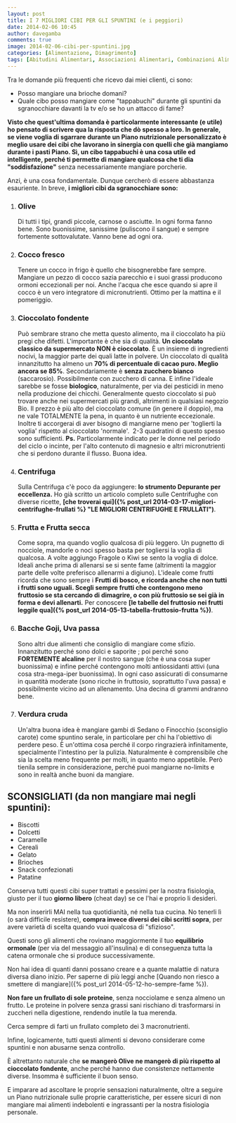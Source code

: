 ```yaml
---
layout: post
title: I 7 MIGLIORI CIBI PER GLI SPUNTINI (e i peggiori)
date: 2014-02-06 10:45
author: davegamba
comments: true
image: 2014-02-06-cibi-per-spuntini.jpg
categories: [Alimentazione, Dimagrimento]
tags: [Abitudini Alimentari, Associazioni Alimentari, Combinazioni Alimentari, Dieta, Dimagrire, Dissociata, Merenda, Pasto Perfetto, Ricette, Sfizio, Sgarro, Spuntino]
---
```


Tra le domande più frequenti che ricevo dai miei clienti, ci sono:
- Posso mangiare una brioche domani?
- Quale cibo posso mangiare come "tappabuchi" durante gli spuntini da sgranocchiare davanti la tv e/o se ho un attacco di fame?


**Visto che quest'ultima domanda è particolarmente interessante (e utile) ho pensato di scrivere qua la risposta che dò spesso a loro. In generale, se viene voglia di sgarrare durante un Piano nutrizionale personalizzato è meglio usare dei cibi che lavorano in sinergia con quelli che già mangiamo durante i pasti Piano. Sì, un cibo tappabuchi è una cosa utile ed intelligente, perché ti permette di mangiare qualcosa che ti dia "soddisfazione"** senza necessariamente mangiare porcherie.

Anzi, è una cosa fondamentale. Dunque cercherò di essere abbastanza esauriente. In breve, **i migliori cibi da sgranocchiare sono:**

1.	### Olive
	Di tutti i tipi, grandi piccole, carnose o asciutte. In ogni forma fanno bene. Sono buonissime, sanissime (puliscono il sangue) e sempre fortemente sottovalutate. Vanno bene ad ogni ora.
2.	### Cocco fresco
	Tenere un cocco in frigo è quello che bisognerebbe fare sempre. Mangiare un pezzo di cocco sazia parecchio e i suoi grassi producono ormoni eccezionali per noi. Anche l'acqua che esce quando si apre il cocco è un vero integratore di micronutrienti. Ottimo per la mattina e il pomeriggio.
3.	### Cioccolato fondente
	Può sembrare strano che metta questo alimento, ma il cioccolato ha più pregi che difetti. L'importante è che sia di qualità. **Un cioccolato classico da supermercato NON è cioccolato**. È un insieme di ingredienti nocivi, la maggior parte dei quali latte in polvere. Un cioccolato di qualità innanzitutto ha almeno un **70% di percentuale di cacao puro. Meglio ancora se 85%**. Secondariamente è **senza zucchero bianco** (saccarosio). Possibilmente con zucchero di canna. E infine l'ideale sarebbe se fosse **biologico**, naturalmente, per via dei pesticidi in meno nella produzione dei chicchi. Generalmente questo cioccolato si può trovare anche nei supermercati più grandi, altrimenti in qualsiasi negozio Bio. Il prezzo è più alto del cioccolato comune (in genere il doppio), ma ne vale TOTALMENTE la pena, in quanto è un nutriente eccezionale. Inoltre ti accorgerai di aver bisogno di mangiarne meno per 'toglierti la voglia' rispetto al cioccolato 'normale'.  2-3 quadratini di questo spesso sono sufficienti. **Ps.** Particolarmente indicato per le donne nel periodo del ciclo o incinte, per l'alto contenuto di magnesio e altri micronutrienti che si perdono durante il flusso. Buona idea.
4.	### Centrifuga
	Sulla Centrifuga c'è poco da aggiungere: **lo strumento Depurante per eccellenza.** Ho già scritto un articolo completo sulle Centrifughe con diverse ricette, **[che troverai qui]({% post_url 2014-03-17-migliori-centrifughe-frullati %} "LE MIGLIORI CENTRIFUGHE E FRULLATI")**.
5.	### Frutta e Frutta secca
	Come sopra, ma quando voglio qualcosa di più leggero. Un pugnetto di nocciole, mandorle o noci spesso basta per togliersi la voglia di qualcosa. A volte aggiungo Fragole o Kiwi se sento la voglia di dolce. Ideali anche prima di allenarsi se si sente fame (altrimenti la maggior parte delle volte preferisco allenarmi a digiuno). L'ideale come frutti ricorda che sono sempre i **Frutti di bosco, e ricorda anche che non tutti i frutti sono uguali. Scegli sempre frutti che contengono meno fruttosio se sta cercando di dimagrire, o con più fruttosio se sei già in forma e devi allenarti.** Per conoscere **[le tabelle del fruttosio nei frutti leggile qua]({% post_url 2014-05-13-tabella-fruttosio-frutta %})**.
6.	### Bacche Goji, Uva passa
	Sono altri due alimenti che consiglio di mangiare come sfizio. Innanzitutto perché sono dolci e saporite ; poi perché sono **FORTEMENTE alcaline** per il nostro sangue (che è una cosa super buonissima) e infine perché contengono molti antiossidanti attivi (una cosa stra-mega-iper buonissima). In ogni caso assicurati di consumarne in quantità moderate (sono ricche in fruttosio, soprattutto l'uva passa) e possibilmente vicino ad un allenamento. Una decina di grammi andranno bene.
7.	### Verdura cruda
	Un'altra buona idea è mangiare gambi di Sedano o Finocchio (sconsiglio carote) come spuntino serale, in particolare per chi ha l'obiettivo di perdere peso. È un'ottima cosa perché il corpo ringrazierà infinitamente, specialmente l'intestino per la pulizia. Naturalmente è comprensibile che sia la scelta meno frequente per molti, in quanto meno appetibile. Però tienila sempre in considerazione, perché puoi mangiarne no-limits e sono in realtà anche buoni da mangiare.

## SCONSIGLIATI (da non mangiare mai negli spuntini):

- Biscotti
- Dolcetti
- Caramelle
- Cereali
- Gelato
- Brioches
- Snack confezionati
- Patatine

Conserva tutti questi cibi super trattati e pessimi per la nostra fisiologia, giusto per il tuo **giorno libero** (cheat day) se ce l'hai e proprio li desideri.

Ma non inserirli MAI nella tua quotidianità, né nella tua cucina. No tenerli lì (o sarà difficile resistere), **compra invece diversi dei cibi scritti sopra**, per avere varietà di scelta quando vuoi qualcosa di "sfizioso".

Questi sono gli alimenti che rovinano maggiormente il tuo **equilibrio ormonale** (per via del messaggio all'insulina) e di conseguenza tutta la catena ormonale che si produce successivamente.

Non hai idea di quanti danni possano creare e a quante malattie di natura diversa diano inizio. Per saperne di più leggi anche [Quando non riesco a smettere di mangiare]({% post_url 2014-05-12-ho-sempre-fame %}).

**Non fare un frullato di sole proteine**, senza nocciolame e senza almeno un frutto. Le proteine in polvere senza grassi sani rischiano di trasformarsi in zuccheri nella digestione, rendendo inutile la tua merenda.

Cerca sempre di farti un frullato completo dei 3 macronutrienti.

Infine, logicamente, tutti questi alimenti si devono considerare come spuntini e non abusarne senza controllo.

È altrettanto naturale che **se mangerò Olive ne mangerò di più rispetto al cioccolato fondente**, anche perché hanno due consistenze nettamente diverse. Insomma è sufficiente il buon senso.

E imparare ad ascoltare le proprie sensazioni naturalmente, oltre a seguire un Piano nutrizionale sulle proprie caratteristiche, per essere sicuri di non mangiare mai alimenti indebolenti e ingrassanti per la nostra fisiologia personale.